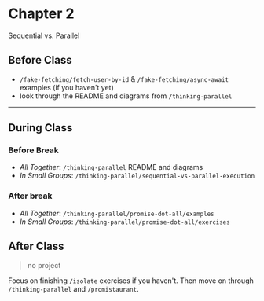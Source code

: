 # Chapter 2

Sequential vs. Parallel

## Before Class

- `/fake-fetching/fetch-user-by-id` & `/fake-fetching/async-await` examples (if you haven't yet)
- look through the README and diagrams from `/thinking-parallel`

---

## During Class

### Before Break

- _All Together_: `/thinking-parallel` README and diagrams
- _In Small Groups_: `/thinking-parallel/sequential-vs-parallel-execution`

### After break

- _All Together_: `/thinking-parallel/promise-dot-all/examples`
- _In Small Groups_: `/thinking-parallel/promise-dot-all/exercises`

## After Class

> no project

Focus on finishing `/isolate` exercises if you haven't. Then move on through `/thinking-parallel` and `/promistaurant`.
